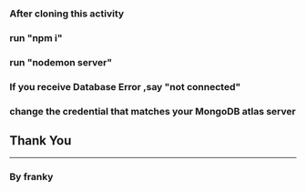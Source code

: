 ### After cloning this activity 
### run "npm i"
### run "nodemon server"

### If you receive Database Error ,say "not connected" 
### change the credential that matches your MongoDB atlas server



## Thank You 
---
### By franky
